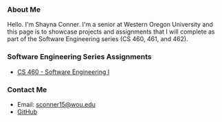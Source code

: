 ### About Me
Hello. I'm Shayna Conner. I'm a senior at Western Oregon University and this page is to showcase projects and assignments that I will complete as part of the Software Engineering series (CS 460, 461, and 462). 

### Software Engineering Series Assignments
* [CS 460 - Software Engineering I](CS460/README.md)

### Contact Me
* Email: sconner15@wou.edu
* [GitHub](https://github.com/shaynuhcon)